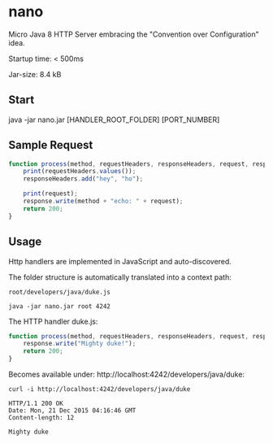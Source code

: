# nano
Micro Java 8 HTTP Server embracing the "Convention over Configuration" idea.

Startup time: < 500ms

Jar-size: 8.4 kB

## Start

java -jar nano.jar [HANDLER_ROOT_FOLDER] [PORT_NUMBER]

## Sample Request

```javascript
function process(method, requestHeaders, responseHeaders, request, response) {
    print(requestHeaders.values());
    responseHeaders.add("hey", "ho");

    print(request);
    response.write(method + "echo: " + request);
    return 200;
}
```

## Usage

Http handlers are implemented in JavaScript and auto-discovered.

The folder structure is automatically translated into a context path:
```
root/developers/java/duke.js

java -jar nano.jar root 4242
```

The HTTP handler duke.js:

```javascript
function process(method, requestHeaders, responseHeaders, request, response) {
    response.write("Mighty duke!");
    return 200;
}
```

Becomes available under: http://localhost:4242/developers/java/duke:

```
curl -i http://localhost:4242/developers/java/duke

HTTP/1.1 200 OK
Date: Mon, 21 Dec 2015 04:16:46 GMT
Content-length: 12

Mighty duke
```



